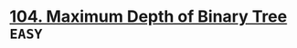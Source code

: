 # [104. Maximum Depth of Binary Tree](https://leetcode.com/problems/maximum-depth-of-binary-tree/description/) `EASY`
